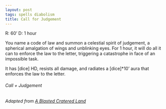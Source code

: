 ```yaml
---
layout: post
tags: spells diabolism
title: Call for Judgement
---
```


R: 60’		D: 1 hour

You name a code of law and summon a celestial spirit of judgement, a spherical amalgation of wings and unblinking eyes. For 1 hour, it will do all it can to enforce the law to the letter, triggering a catastrophe in face of an impossible task. 

It has [dice] HD, resists all damage, and radiates a [dice]*10’ aura that enforces the law to the letter.

###### Call + Judgement
###### Adapted from [A Blasted Cratered Land](https://crateredland.blogspot.com/2019/01/the-cleric.html)
